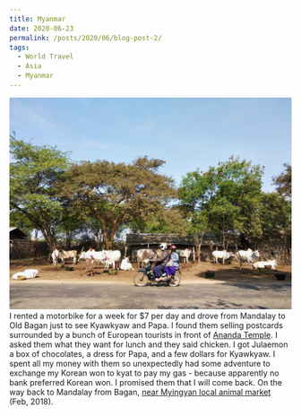 ```yaml
---
title: Myanmar
date: 2020-06-23
permalink: /posts/2020/06/blog-post-2/
tags:
  - World Travel
  - Asia
  - Myanmar
---
```


![](/photograph/myanmar.bagan1.png)
I rented a motorbike for a week for $7 per day and drove from Mandalay to Old Bagan just to see Kyawkyaw and Papa. I found them selling postcards surrounded by a bunch of European tourists in front of [Ananda Temple](https://goo.gl/maps/dRcwnKJy7Q9Fg9kG7). I asked them what they want for lunch and they said chicken. I got Julaemon a box of chocolates, a dress for Papa, and a few dollars for Kyawkyaw. I spent all my money with them so unexpectedly had some adventure to exchange my Korean won to kyat to pay my gas - because apparently no bank preferred Korean won. I promised them that I will come back. On the way back to Mandalay from Bagan, [near Myingyan local animal market](https://goo.gl/maps/QLafEiSzY5xecfb16) (Feb, 2018).
